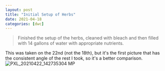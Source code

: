 ```yaml
---
layout: post
title: "Initial Setup of Herbs"
date: 2021-04-18
categories: [dwc]
---
```


> Finished the setup of the herbs, cleaned with bleach and then filled with 14 gallons of water with appropriate nutrients.

This was taken on the 22nd (not the 18th), but it's the first picture that has the consistent angle of the rest I took, so it's a better comparison.
![PXL_20210422_142735304 MP](https://user-images.githubusercontent.com/352979/124199723-920f5400-daa1-11eb-8e21-33533db5c906.jpg)
